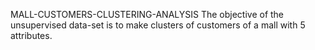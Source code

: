 MALL-CUSTOMERS-CLUSTERING-ANALYSIS
The objective of the unsupervised data-set is to make clusters of customers of a mall with 5 attributes.
